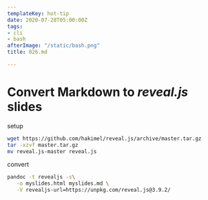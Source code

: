 ```yaml
---
templateKey: hot-tip
date: 2020-07-28T05:00:00Z
tags:
- cli
- bash
afterImage: "/static/bash.png"
title: 026.md

---
```

# Convert **Markdown** to _reveal.js_ slides

setup
``` bash
wget https://github.com/hakimel/reveal.js/archive/master.tar.gz
tar -xzvf master.tar.gz
mv reveal.js-master reveal.js
```

convert
``` bash
pandoc -t revealjs -s\
   -o myslides.html myslides.md \
   -V revealjs-url=https://unpkg.com/reveal.js@3.9.2/
```